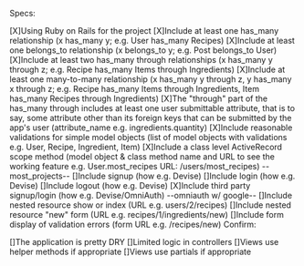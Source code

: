 Specs:

 [X]Using Ruby on Rails for the project
 [X]Include at least one has_many relationship (x has_many y; e.g. User has_many Recipes)
 [X]Include at least one belongs_to relationship (x belongs_to y; e.g. Post belongs_to User)
 [X]Include at least two has_many through relationships (x has_many y through z; e.g. Recipe has_many Items through Ingredients)
 [X]Include at least one many-to-many relationship (x has_many y through z, y has_many x through z; e.g. Recipe has_many Items through Ingredients, Item has_many Recipes through Ingredients)
 [X]The "through" part of the has_many through includes at least one user submittable attribute, that is to say, some attribute other than its foreign keys that can be submitted by the app's user (attribute_name e.g. ingredients.quantity)
 [X]Include reasonable validations for simple model objects (list of model objects with validations e.g. User, Recipe, Ingredient, Item)
 [X]Include a class level ActiveRecord scope method (model object & class method name and URL to see the working feature e.g. User.most_recipes URL: /users/most_recipes) --most_projects--
 []Include signup (how e.g. Devise)
 []Include login (how e.g. Devise)
 []Include logout (how e.g. Devise)
 [X]Include third party signup/login (how e.g. Devise/OmniAuth) --omniauth w/ google--
 []Include nested resource show or index (URL e.g. users/2/recipes)
 []Include nested resource "new" form (URL e.g. recipes/1/ingredients/new)
 []Include form display of validation errors (form URL e.g. /recipes/new)
Confirm:

 []The application is pretty DRY
 []Limited logic in controllers
 []Views use helper methods if appropriate
 []Views use partials if appropriate